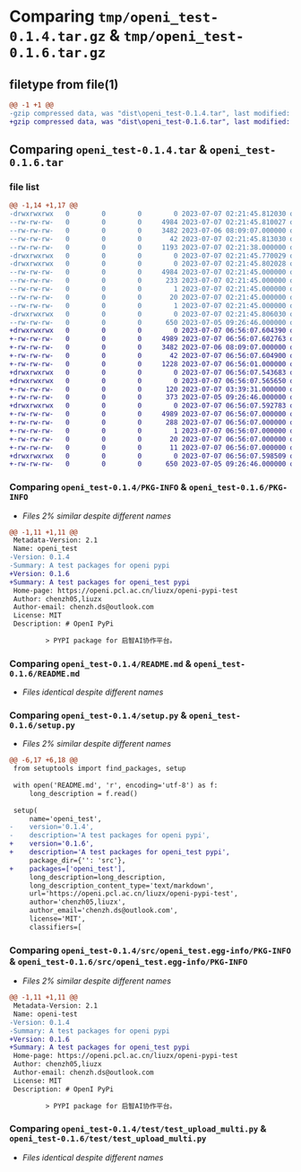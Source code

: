 # Comparing `tmp/openi_test-0.1.4.tar.gz` & `tmp/openi_test-0.1.6.tar.gz`

## filetype from file(1)

```diff
@@ -1 +1 @@
-gzip compressed data, was "dist\openi_test-0.1.4.tar", last modified: Fri Jul  7 02:21:45 2023, max compression
+gzip compressed data, was "dist\openi_test-0.1.6.tar", last modified: Fri Jul  7 06:56:07 2023, max compression
```

## Comparing `openi_test-0.1.4.tar` & `openi_test-0.1.6.tar`

### file list

```diff
@@ -1,14 +1,17 @@
-drwxrwxrwx   0        0        0        0 2023-07-07 02:21:45.812030 openi_test-0.1.4/
--rw-rw-rw-   0        0        0     4984 2023-07-07 02:21:45.810027 openi_test-0.1.4/PKG-INFO
--rw-rw-rw-   0        0        0     3482 2023-07-06 08:09:07.000000 openi_test-0.1.4/README.md
--rw-rw-rw-   0        0        0       42 2023-07-07 02:21:45.813030 openi_test-0.1.4/setup.cfg
--rw-rw-rw-   0        0        0     1193 2023-07-07 02:21:38.000000 openi_test-0.1.4/setup.py
-drwxrwxrwx   0        0        0        0 2023-07-07 02:21:45.770029 openi_test-0.1.4/src/
-drwxrwxrwx   0        0        0        0 2023-07-07 02:21:45.802028 openi_test-0.1.4/src/openi_test.egg-info/
--rw-rw-rw-   0        0        0     4984 2023-07-07 02:21:45.000000 openi_test-0.1.4/src/openi_test.egg-info/PKG-INFO
--rw-rw-rw-   0        0        0      233 2023-07-07 02:21:45.000000 openi_test-0.1.4/src/openi_test.egg-info/SOURCES.txt
--rw-rw-rw-   0        0        0        1 2023-07-07 02:21:45.000000 openi_test-0.1.4/src/openi_test.egg-info/dependency_links.txt
--rw-rw-rw-   0        0        0       20 2023-07-07 02:21:45.000000 openi_test-0.1.4/src/openi_test.egg-info/requires.txt
--rw-rw-rw-   0        0        0        1 2023-07-07 02:21:45.000000 openi_test-0.1.4/src/openi_test.egg-info/top_level.txt
-drwxrwxrwx   0        0        0        0 2023-07-07 02:21:45.806030 openi_test-0.1.4/test/
--rw-rw-rw-   0        0        0      650 2023-07-05 09:26:46.000000 openi_test-0.1.4/test/test_upload_multi.py
+drwxrwxrwx   0        0        0        0 2023-07-07 06:56:07.604390 openi_test-0.1.6/
+-rw-rw-rw-   0        0        0     4989 2023-07-07 06:56:07.602763 openi_test-0.1.6/PKG-INFO
+-rw-rw-rw-   0        0        0     3482 2023-07-06 08:09:07.000000 openi_test-0.1.6/README.md
+-rw-rw-rw-   0        0        0       42 2023-07-07 06:56:07.604900 openi_test-0.1.6/setup.cfg
+-rw-rw-rw-   0        0        0     1228 2023-07-07 06:56:01.000000 openi_test-0.1.6/setup.py
+drwxrwxrwx   0        0        0        0 2023-07-07 06:56:07.543683 openi_test-0.1.6/src/
+drwxrwxrwx   0        0        0        0 2023-07-07 06:56:07.565650 openi_test-0.1.6/src/openi_test/
+-rw-rw-rw-   0        0        0      120 2023-07-07 03:39:31.000000 openi_test-0.1.6/src/openi_test/__init__.py
+-rw-rw-rw-   0        0        0      373 2023-07-05 09:26:46.000000 openi_test-0.1.6/src/openi_test/constants.py
+drwxrwxrwx   0        0        0        0 2023-07-07 06:56:07.592783 openi_test-0.1.6/src/openi_test.egg-info/
+-rw-rw-rw-   0        0        0     4989 2023-07-07 06:56:07.000000 openi_test-0.1.6/src/openi_test.egg-info/PKG-INFO
+-rw-rw-rw-   0        0        0      288 2023-07-07 06:56:07.000000 openi_test-0.1.6/src/openi_test.egg-info/SOURCES.txt
+-rw-rw-rw-   0        0        0        1 2023-07-07 06:56:07.000000 openi_test-0.1.6/src/openi_test.egg-info/dependency_links.txt
+-rw-rw-rw-   0        0        0       20 2023-07-07 06:56:07.000000 openi_test-0.1.6/src/openi_test.egg-info/requires.txt
+-rw-rw-rw-   0        0        0       11 2023-07-07 06:56:07.000000 openi_test-0.1.6/src/openi_test.egg-info/top_level.txt
+drwxrwxrwx   0        0        0        0 2023-07-07 06:56:07.598509 openi_test-0.1.6/test/
+-rw-rw-rw-   0        0        0      650 2023-07-05 09:26:46.000000 openi_test-0.1.6/test/test_upload_multi.py
```

### Comparing `openi_test-0.1.4/PKG-INFO` & `openi_test-0.1.6/PKG-INFO`

 * *Files 2% similar despite different names*

```diff
@@ -1,11 +1,11 @@
 Metadata-Version: 2.1
 Name: openi_test
-Version: 0.1.4
-Summary: A test packages for openi pypi
+Version: 0.1.6
+Summary: A test packages for openi_test pypi
 Home-page: https://openi.pcl.ac.cn/liuzx/openi-pypi-test
 Author: chenzh05,liuzx
 Author-email: chenzh.ds@outlook.com
 License: MIT
 Description: # OpenI PyPi
         
         > PYPI package for 启智AI协作平台。
```

### Comparing `openi_test-0.1.4/README.md` & `openi_test-0.1.6/README.md`

 * *Files identical despite different names*

### Comparing `openi_test-0.1.4/setup.py` & `openi_test-0.1.6/setup.py`

 * *Files 2% similar despite different names*

```diff
@@ -6,17 +6,18 @@
 from setuptools import find_packages, setup
 
 with open('README.md', 'r', encoding='utf-8') as f:
     long_description = f.read()
 
 setup(
     name='openi_test',
-    version='0.1.4',
-    description='A test packages for openi pypi',
+    version='0.1.6',
+    description='A test packages for openi_test pypi',
     package_dir={'': 'src'},
+    packages=['openi_test'],
     long_description=long_description,
     long_description_content_type='text/markdown',
     url='https://openi.pcl.ac.cn/liuzx/openi-pypi-test',
     author='chenzh05,liuzx',
     author_email='chenzh.ds@outlook.com',
     license='MIT',
     classifiers=[
```

### Comparing `openi_test-0.1.4/src/openi_test.egg-info/PKG-INFO` & `openi_test-0.1.6/src/openi_test.egg-info/PKG-INFO`

 * *Files 2% similar despite different names*

```diff
@@ -1,11 +1,11 @@
 Metadata-Version: 2.1
 Name: openi-test
-Version: 0.1.4
-Summary: A test packages for openi pypi
+Version: 0.1.6
+Summary: A test packages for openi_test pypi
 Home-page: https://openi.pcl.ac.cn/liuzx/openi-pypi-test
 Author: chenzh05,liuzx
 Author-email: chenzh.ds@outlook.com
 License: MIT
 Description: # OpenI PyPi
         
         > PYPI package for 启智AI协作平台。
```

### Comparing `openi_test-0.1.4/test/test_upload_multi.py` & `openi_test-0.1.6/test/test_upload_multi.py`

 * *Files identical despite different names*

